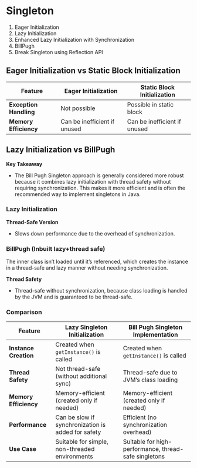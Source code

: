 # Singleton
1. Eager Initialization
2. Lazy Initialization
3. Enhanced Lazy Initialization with Synchronization
4. BillPugh
5. Break Singleton using Reflection API  

## Eager Initialization vs Static Block Initialization
| Feature              | Eager Initialization                               | Static Block Initialization                        |
|----------------------|----------------------------------------------------|----------------------------------------------------|
| **Exception Handling** | Not possible                                    | Possible in static block                           |
| **Memory Efficiency** | Can be inefficient if unused                     | Can be inefficient if unused                       |

## Lazy Initialization vs BillPugh
**Key Takeaway**
- The Bill Pugh Singleton approach is generally considered more robust because it combines lazy initialization with thread safety without requiring synchronization. This makes it more efficient and is often the recommended way to implement singletons in Java.

### Lazy Initialization
**Thread-Safe Version**
- Slows down performance due to the overhead of synchronization.

### BillPugh (Inbuilt lazy+thread safe)
The inner class isn’t loaded until it’s referenced, which creates the instance in a thread-safe and lazy manner without needing synchronization.

**Thread Safety**
- Thread-safe without synchronization, because class loading is handled by the JVM and is guaranteed to be thread-safe.

### Comparison

| Feature              | Lazy Singleton Initialization                    | Bill Pugh Singleton Implementation               |
|----------------------|--------------------------------------------------|--------------------------------------------------|
| **Instance Creation**| Created when `getInstance()` is called           | Created when `getInstance()` is called           |
| **Thread Safety**    | Not thread-safe (without additional sync)        | Thread-safe due to JVM’s class loading           |
| **Memory Efficiency**| Memory-efficient (created only if needed)        | Memory-efficient (created only if needed)        |
| **Performance**      | Can be slow if synchronization is added for safety| Efficient (no synchronization overhead)          |
| **Use Case**         | Suitable for simple, non-threaded environments   | Suitable for high-performance, thread-safe singletons |